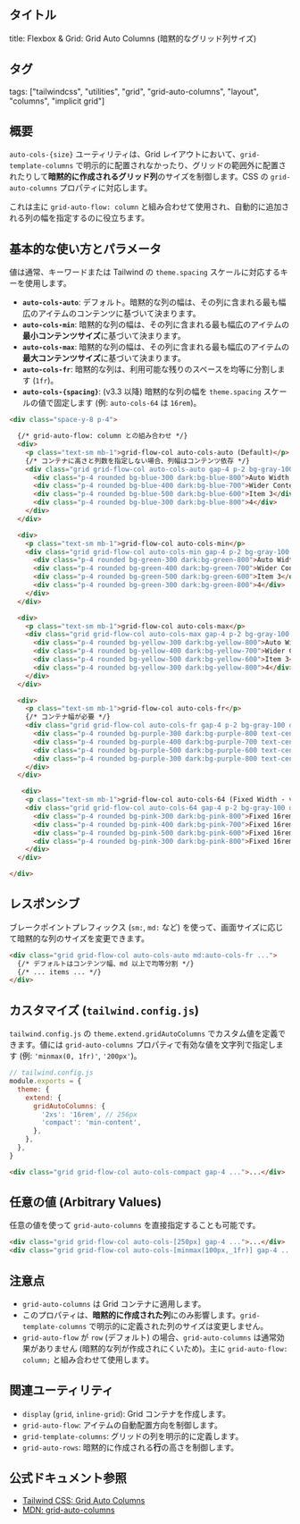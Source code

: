 ## タイトル
title: Flexbox & Grid: Grid Auto Columns (暗黙的なグリッド列サイズ)

## タグ
tags: ["tailwindcss", "utilities", "grid", "grid-auto-columns", "layout", "columns", "implicit grid"]

## 概要
`auto-cols-{size}` ユーティリティは、Grid レイアウトにおいて、`grid-template-columns` で明示的に配置されなかったり、グリッドの範囲外に配置されたりして**暗黙的に作成されるグリッド列**のサイズを制御します。CSS の `grid-auto-columns` プロパティに対応します。

これは主に `grid-auto-flow: column` と組み合わせて使用され、自動的に追加される列の幅を指定するのに役立ちます。

## 基本的な使い方とパラメータ

値は通常、キーワードまたは Tailwind の `theme.spacing` スケールに対応するキーを使用します。

*   **`auto-cols-auto`**: デフォルト。暗黙的な列の幅は、その列に含まれる最も幅広のアイテムのコンテンツに基づいて決まります。
*   **`auto-cols-min`**: 暗黙的な列の幅は、その列に含まれる最も幅広のアイテムの**最小コンテンツサイズ**に基づいて決まります。
*   **`auto-cols-max`**: 暗黙的な列の幅は、その列に含まれる最も幅広のアイテムの**最大コンテンツサイズ**に基づいて決まります。
*   **`auto-cols-fr`**: 暗黙的な列は、利用可能な残りのスペースを均等に分割します (`1fr`)。
*   **`auto-cols-{spacing}`**: (v3.3 以降) 暗黙的な列の幅を `theme.spacing` スケールの値で固定します (例: `auto-cols-64` は `16rem`)。

```html
<div class="space-y-8 p-4">

  {/* grid-auto-flow: column との組み合わせ */}
  <div>
    <p class="text-sm mb-1">grid-flow-col auto-cols-auto (Default)</p>
    {/* コンテナに高さと列数を指定しない場合、列幅はコンテンツ依存 */}
    <div class="grid grid-flow-col auto-cols-auto gap-4 p-2 bg-gray-100 dark:bg-gray-800 rounded h-24 overflow-x-auto">
      <div class="p-4 rounded bg-blue-300 dark:bg-blue-800">Auto Width 1</div>
      <div class="p-4 rounded bg-blue-400 dark:bg-blue-700">Wider Content Item 2</div>
      <div class="p-4 rounded bg-blue-500 dark:bg-blue-600">Item 3</div>
      <div class="p-4 rounded bg-blue-300 dark:bg-blue-800">4</div>
    </div>
  </div>

  <div>
    <p class="text-sm mb-1">grid-flow-col auto-cols-min</p>
    <div class="grid grid-flow-col auto-cols-min gap-4 p-2 bg-gray-100 dark:bg-gray-800 rounded h-24 overflow-x-auto">
      <div class="p-4 rounded bg-green-300 dark:bg-green-800">Auto Width 1</div>
      <div class="p-4 rounded bg-green-400 dark:bg-green-700">Wider Content Item 2</div> {/* 最小幅になる */}
      <div class="p-4 rounded bg-green-500 dark:bg-green-600">Item 3</div>
      <div class="p-4 rounded bg-green-300 dark:bg-green-800">4</div>
    </div>
  </div>

  <div>
    <p class="text-sm mb-1">grid-flow-col auto-cols-max</p>
    <div class="grid grid-flow-col auto-cols-max gap-4 p-2 bg-gray-100 dark:bg-gray-800 rounded h-24 overflow-x-auto">
      <div class="p-4 rounded bg-yellow-300 dark:bg-yellow-800">Auto Width 1</div>
      <div class="p-4 rounded bg-yellow-400 dark:bg-yellow-700">Wider Content Item 2</div> {/* 最大幅になる */}
      <div class="p-4 rounded bg-yellow-500 dark:bg-yellow-600">Item 3</div>
      <div class="p-4 rounded bg-yellow-300 dark:bg-yellow-800">4</div>
    </div>
  </div>

  <div>
    <p class="text-sm mb-1">grid-flow-col auto-cols-fr</p>
    {/* コンテナ幅が必要 */}
    <div class="grid grid-flow-col auto-cols-fr gap-4 p-2 bg-gray-100 dark:bg-gray-800 rounded h-24 w-full">
      <div class="p-4 rounded bg-purple-300 dark:bg-purple-800 text-center">1fr</div>
      <div class="p-4 rounded bg-purple-400 dark:bg-purple-700 text-center">1fr</div>
      <div class="p-4 rounded bg-purple-500 dark:bg-purple-600 text-center">1fr</div>
      <div class="p-4 rounded bg-purple-300 dark:bg-purple-800 text-center">1fr</div>
    </div>
  </div>

   <div>
    <p class="text-sm mb-1">grid-flow-col auto-cols-64 (Fixed Width - v3.3+)</p>
    <div class="grid grid-flow-col auto-cols-64 gap-4 p-2 bg-gray-100 dark:bg-gray-800 rounded h-24 overflow-x-auto">
      <div class="p-4 rounded bg-pink-300 dark:bg-pink-800">Fixed 16rem</div>
      <div class="p-4 rounded bg-pink-400 dark:bg-pink-700">Fixed 16rem</div>
      <div class="p-4 rounded bg-pink-500 dark:bg-pink-600">Fixed 16rem</div>
      <div class="p-4 rounded bg-pink-300 dark:bg-pink-800">Fixed 16rem</div>
    </div>
  </div>

</div>
```

## レスポンシブ

ブレークポイントプレフィックス (`sm:`, `md:` など) を使って、画面サイズに応じて暗黙的な列のサイズを変更できます。

```html
<div class="grid grid-flow-col auto-cols-auto md:auto-cols-fr ...">
  {/* デフォルトはコンテンツ幅、md 以上で均等分割 */}
  {/* ... items ... */}
</div>
```

## カスタマイズ (`tailwind.config.js`)

`tailwind.config.js` の `theme.extend.gridAutoColumns` でカスタム値を定義できます。値には `grid-auto-columns` プロパティで有効な値を文字列で指定します (例: `'minmax(0, 1fr)'`, `'200px'`)。

```javascript
// tailwind.config.js
module.exports = {
  theme: {
    extend: {
      gridAutoColumns: {
        '2xs': '16rem', // 256px
        'compact': 'min-content',
      },
    },
  },
}
```

```html
<div class="grid grid-flow-col auto-cols-compact gap-4 ...">...</div>
```

## 任意の値 (Arbitrary Values)

任意の値を使って `grid-auto-columns` を直接指定することも可能です。

```html
<div class="grid grid-flow-col auto-cols-[250px] gap-4 ...">...</div>
<div class="grid grid-flow-col auto-cols-[minmax(100px,_1fr)] gap-4 ...">...</div>
```

## 注意点

*   `grid-auto-columns` は Grid コンテナに適用します。
*   このプロパティは、**暗黙的に作成された列**にのみ影響します。`grid-template-columns` で明示的に定義された列のサイズは変更しません。
*   `grid-auto-flow` が `row` (デフォルト) の場合、`grid-auto-columns` は通常効果がありません (暗黙的な列が作成されにくいため)。主に `grid-auto-flow: column;` と組み合わせて使用します。

## 関連ユーティリティ

*   `display` (`grid`, `inline-grid`): Grid コンテナを作成します。
*   `grid-auto-flow`: アイテムの自動配置方向を制御します。
*   `grid-template-columns`: グリッドの列を明示的に定義します。
*   `grid-auto-rows`: 暗黙的に作成される**行**の高さを制御します。

## 公式ドキュメント参照
*   [Tailwind CSS: Grid Auto Columns](https://tailwindcss.com/docs/grid-auto-columns)
*   [MDN: grid-auto-columns](https://developer.mozilla.org/en-US/docs/Web/CSS/grid-auto-columns)
